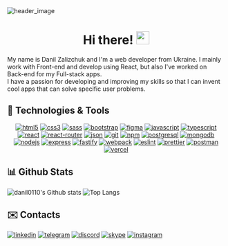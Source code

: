 <a style="text-decoration: none" href="https://github.com/danil0110">
  <img src="https://user-images.githubusercontent.com/38916225/137132943-53f82031-310c-4f08-846d-8f7e2b9f211f.jpg" alt="header_image">
</a>

<h1 align="center"> 
  Hi there! <img src="https://i.imgur.com/u8HivgI.gif" width="30px" />
</h1>

My name is Danil Zalizchuk and I'm a web developer from Ukraine. I mainly work with Front-end and develop using React, but also I've worked on Back-end for my Full-stack apps.  
I have a passion for developing and improving my skills so that I can invent cool apps that can solve specific user problems.

<h2>
  🔧 Technologies & Tools
</h2>
<p align="center">
  <a href="https://www.w3.org/html/" target="_blank"><img src="https://img.shields.io/badge/HTML5-E34F26?style=for-the-badge&logo=html5&logoColor=white" alt="html5"></a>
  <a href="https://www.w3.org/Style/CSS/" target="_blank"><img src="https://img.shields.io/badge/CSS3-1572B6?style=for-the-badge&logo=css3&logoColor=white" alt="css3"></a>
  <a href="https://sass-lang.com" target="_blank"><img src="https://img.shields.io/badge/Sass-CC6699?style=for-the-badge&logo=sass&logoColor=white" alt="sass"></a>
  <a href="https://getbootstrap.com" target="_blank"><img src="https://img.shields.io/badge/Bootstrap-563D7C?style=for-the-badge&logo=bootstrap&logoColor=white" alt="bootstrap"></a>
  <a href="https://www.figma.com" target="_blank"><img src="https://img.shields.io/badge/Figma-F24E1E?style=for-the-badge&logo=figma&logoColor=white" alt="figma"></a>
  <a href="https://developer.mozilla.org/en-US/docs/Web/JavaScript" target="_blank"><img src="https://img.shields.io/badge/JavaScript-323330?style=for-the-badge&logo=javascript&logoColor=F7DF1E" alt="javascript"></a>
  <a href="https://www.typescriptlang.org" target="_blank"><img src="https://img.shields.io/badge/TypeScript-007ACC?style=for-the-badge&logo=typescript&logoColor=white" alt="typescript"></a>
  <a href="https://reactjs.org" target="_blank"><img src="https://img.shields.io/badge/React-20232A?style=for-the-badge&logo=react&logoColor=61DAFB" alt="react"></a>
  <a href="https://reactrouter.com" target="_blank"><img src="https://img.shields.io/badge/React_Router-CA4245?style=for-the-badge&logo=react-router&logoColor=white" alt="react-router"></a>
  <a href="https://www.json.org/json-en.html" target="_blank"><img src="https://img.shields.io/badge/json-5E5C5C?style=for-the-badge&logo=json&logoColor=white" alt="json"></a>
  <a href="https://git-scm.com" target="_blank"><img src="https://img.shields.io/badge/Git-F05032?style=for-the-badge&logo=git&logoColor=white" alt="git"></a>
  <a href="https://www.npmjs.com" target="_blank"><img src="https://img.shields.io/badge/npm-CB3837?style=for-the-badge&logo=npm&logoColor=white" alt="npm"></a>
  <a href="https://www.postgresql.org" target="_blank"><img src="https://img.shields.io/badge/PostgreSQL-316192?style=for-the-badge&logo=postgresql&logoColor=white" alt="postgresql"></a>
  <a href="https://www.mongodb.com" target="_blank"><img src="https://img.shields.io/badge/MongoDB-white?style=for-the-badge&logo=mongodb&logoColor=4EA94B" alt="mongodb"></a>
  <a href="https://nodejs.org" target="_blank"><img src="https://img.shields.io/badge/Node.js-339933?style=for-the-badge&logo=nodedotjs&logoColor=white" alt="nodejs"></a>
  <a href="https://expressjs.com" target="_blank"><img src="https://img.shields.io/badge/Express.js-000000?style=for-the-badge&logo=express&logoColor=white" alt="express"></a>
  <a href="https://www.fastify.io" target="_blank"><img src="https://img.shields.io/badge/fastify-202020?style=for-the-badge&logo=fastify&logoColor=white" alt="fastify"></a>
  <a href="https://webpack.js.org" target="_blank"><img src="https://img.shields.io/badge/Webpack-8DD6F9?style=for-the-badge&logo=Webpack&logoColor=white" alt="webpack"></a>
  <a href="https://eslint.org" target="_blank"><img src="https://img.shields.io/badge/eslint-3A33D1?style=for-the-badge&logo=eslint&logoColor=white" alt="eslint"></a>
  <a href="https://prettier.io" target="_blank"><img src="https://img.shields.io/badge/prettier-1A2C34?style=for-the-badge&logo=prettier&logoColor=F7BA3E" alt="prettier"></a>
  <a href="https://www.postman.com" target="_blank"><img src="https://img.shields.io/badge/Postman-FF6C37?style=for-the-badge&logo=Postman&logoColor=white" alt="postman"></a>
  <a href="https://vercel.com" target="_blank"><img src="https://img.shields.io/badge/Vercel-000000?style=for-the-badge&logo=vercel&logoColor=white" alt="vercel"></a>
</p>

<h2>
  📊 Github Stats
</h2>

<img src="https://github-readme-stats.vercel.app/api?username=danil0110&show_icons=true&theme=dark&icon_color=46D8A0&hide_border&bg_color:1A1A1A" alt="danil0110's Github stats">
<img src="https://github-readme-stats.vercel.app/api/top-langs/?username=danil0110&layout=compact&theme=dark&hide_border&bg_color:1A1A1A" alt="Top Langs">

<h2>
  ✉️ Contacts
</h2>

<a href="https://www.linkedin.com/in/danil0110/" target="_blank"><img src="https://img.shields.io/badge/LinkedIn-0077B5?style=for-the-badge&logo=linkedin&logoColor=white" alt="linkedin"></a>
<a href="https://t.me/danulkaaa" target="_blank"><img src="https://img.shields.io/badge/Telegram-2CA5E0?style=for-the-badge&logo=telegram&logoColor=white" alt="telegram"></a>
<a href="https://discordapp.com/users/202009496199888896" target="_blank"><img src="https://img.shields.io/badge/Discord-7289DA?style=for-the-badge&logo=discord&logoColor=white" alt="discord"></a>
<a href="https://join.skype.com/invite/hnuM0BDUyHzL" target="_blank"><img src="https://img.shields.io/badge/Skype-blue?style=for-the-badge&logo=skype&logoColor=white" alt="skype"></a>
<a href="https://instagram.com/danulkaaa" target="_blank"><img src="https://img.shields.io/badge/Instagram-E4405F?style=for-the-badge&logo=instagram&logoColor=white" alt="instagram"></a>
